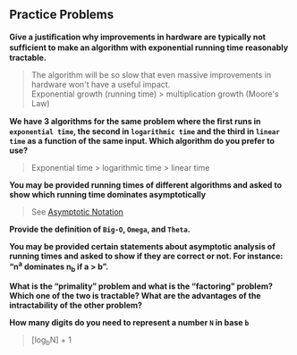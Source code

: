 ## Practice Problems

__Give a justiﬁcation why improvements in hardware are typically not sufﬁcient to make an algorithm with exponential running time reasonably tractable.__  
> The algorithm will be so slow that even massive improvements in hardware won't have a useful impact.  
> Exponential growth (running time) > multiplication growth (Moore's Law)

__We have 3 algorithms for the same problem where the ﬁrst runs in `exponential time`, the second in `logarithmic time` and the third in `linear time` as a function of the same input. Which algorithm do you prefer to use?__  
> Exponential time &gt; logarithmic time &gt; linear time

__You may be provided running times of different algorithms and asked to show which running time dominates asymptotically__    
> See [Asymptotic Notation](laws#asymptotic-notation) 

__Provide the definition of `Big-O`, `Omega`, and `Theta`.__  
> 

__You may be provided certain statements about asymptotic analysis of running times and asked to show if they are correct or not. For instance: “n<sup>a</sup> dominates n<sub>b</sub> if a > b”.__  
> 

__What is the “primality” problem and what is the “factoring” problem? Which one of the two is tractable? What are the advantages of the intractability of the other problem?__  
> 

__How many digits do you need to represent a number `N` in base `b`__  
> [log<sub>b</sub>N] + 1

